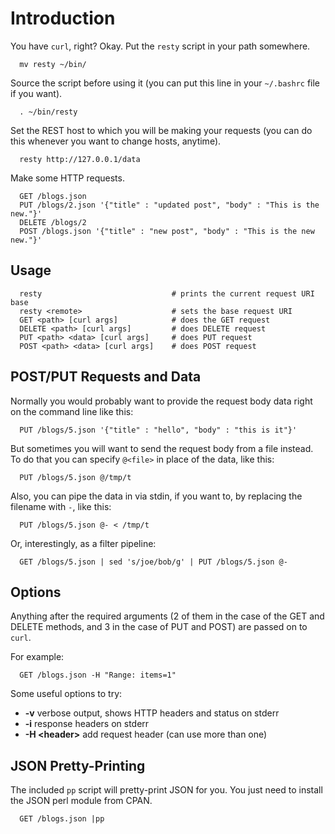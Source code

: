 Introduction
============

You have `curl`, right? Okay. Put the `resty` script in your path somewhere.

      mv resty ~/bin/

Source the script before using it (you can put this line in your
`~/.bashrc` file if you want).

      . ~/bin/resty

Set the REST host to which you will be making your requests (you
can do this whenever you want to change hosts, anytime).

      resty http://127.0.0.1/data

Make some HTTP requests.

      GET /blogs.json
      PUT /blogs/2.json '{"title" : "updated post", "body" : "This is the new."}'
      DELETE /blogs/2
      POST /blogs.json '{"title" : "new post", "body" : "This is the new new."}'

Usage
-----

      resty                             # prints the current request URI base
      resty <remote>                    # sets the base request URI
      GET <path> [curl args]            # does the GET request 
      DELETE <path> [curl args]         # does DELETE request 
      PUT <path> <data> [curl args]     # does PUT request
      POST <path> <data> [curl args]    # does POST request

POST/PUT Requests and Data
--------------------------

Normally you would probably want to provide the request body data right on
the command line like this:

      PUT /blogs/5.json '{"title" : "hello", "body" : "this is it"}'

But sometimes you will want to send the request body from a file instead. To
do that you can specify `@<file>` in place of the data, like this:

      PUT /blogs/5.json @/tmp/t

Also, you can pipe the data in via stdin, if you want to, by replacing the
filename with `-`, like this:

      PUT /blogs/5.json @- < /tmp/t

Or, interestingly, as a filter pipeline:

      GET /blogs/5.json | sed 's/joe/bob/g' | PUT /blogs/5.json @-

Options
-------

Anything after the required arguments (2 of them in the case of the GET and
DELETE methods, and 3 in the case of PUT and POST) are passed on to `curl`.

For example:

      GET /blogs.json -H "Range: items=1"

Some useful options to try:

  * **-v** verbose output, shows HTTP headers and status on stderr
  * **-i** response headers on stderr
  * **-H \<header\>** add request header (can use more than one)

JSON Pretty-Printing
--------------------

The included `pp` script will pretty-print JSON for you. You just need to
install the JSON perl module from CPAN.

      GET /blogs.json |pp
